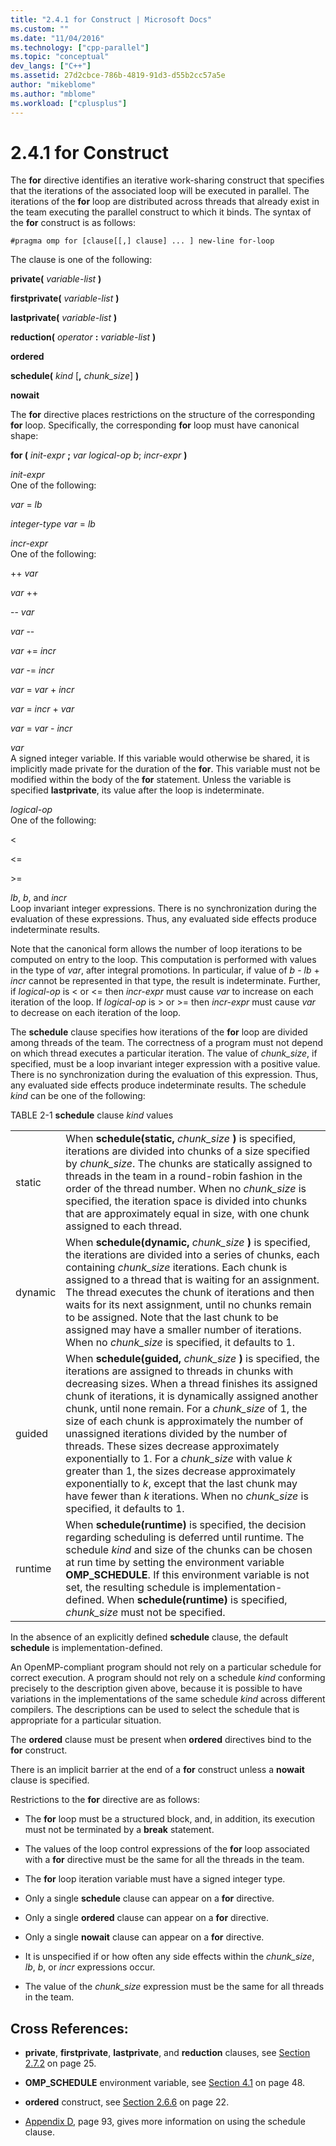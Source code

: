 ```yaml
---
title: "2.4.1 for Construct | Microsoft Docs"
ms.custom: ""
ms.date: "11/04/2016"
ms.technology: ["cpp-parallel"]
ms.topic: "conceptual"
dev_langs: ["C++"]
ms.assetid: 27d2cbce-786b-4819-91d3-d55b2cc57a5e
author: "mikeblome"
ms.author: "mblome"
ms.workload: ["cplusplus"]
---
```

# 2.4.1 for Construct

The **for** directive identifies an iterative work-sharing construct that specifies that the iterations of the associated loop will be executed in parallel. The iterations of the **for** loop are distributed across threads that already exist in the team executing the parallel construct to which it binds. The syntax of the **for** construct is as follows:

```
#pragma omp for [clause[[,] clause] ... ] new-line for-loop
```

The clause is one of the following:

**private(** *variable-list* **)**

**firstprivate(** *variable-list* **)**

**lastprivate(** *variable-list* **)**

**reduction(** *operator* **:** *variable-list* **)**

**ordered**

**schedule(** *kind* [**,** *chunk_size*] **)**

**nowait**

The **for** directive places restrictions on the structure of the corresponding **for** loop. Specifically, the corresponding **for** loop must have canonical shape:

**for (** *init-expr* **;** *var  logical-op  b*; *incr-expr* **)**

*init-expr*<br/>
One of the following:

*var* = *lb*

*integer-type var* = *lb*

*incr-expr*<br/>
One of the following:

++ *var*

*var* ++

-- *var*

*var* --

*var* += *incr*

*var* -= *incr*

*var* = *var* + *incr*

*var* = *incr* + *var*

*var* = *var* - *incr*

*var*<br/>
A signed integer variable. If this variable would otherwise be shared, it is implicitly made private for the duration of the **for**.   This variable must not be modified within the body of the **for** statement. Unless the variable is specified **lastprivate**, its value after the loop is indeterminate.

*logical-op*<br/>
One of the following:

<

\<=

>

\>=

*lb*, *b*, and *incr*<br>
Loop invariant integer expressions. There is no synchronization during the evaluation of these expressions. Thus, any evaluated side effects produce indeterminate results.

Note that the canonical form allows the number of loop iterations to be computed on entry to the loop. This computation is performed with values in the type of *var*, after integral promotions. In particular, if value of *b* - *lb* + *incr* cannot be represented in that type, the result is indeterminate. Further, if *logical-op* is < or \<= then *incr-expr* must cause *var* to increase on each iteration of the loop.   If *logical-op* is > or >= then *incr-expr* must cause *var* to decrease on each iteration of the loop.

The **schedule** clause specifies how iterations of the **for** loop are divided among threads of the team. The correctness of a program must not depend on which thread executes a particular iteration. The value of *chunk_size*, if specified, must be a loop invariant integer expression with a positive value. There is no synchronization during the evaluation of this expression. Thus, any evaluated side effects produce indeterminate results. The schedule *kind* can be one of the following:

TABLE 2-1       **schedule** clause *kind* values

|||
|-|-|
|static|When **schedule(static,** *chunk_size* **)** is specified, iterations are divided into chunks of a size specified by *chunk_size*. The chunks are statically assigned to threads in the team in a round-robin fashion in the order of the thread number. When no *chunk_size* is specified, the iteration space is divided into chunks that are approximately equal in size, with one chunk assigned to each thread.|
|dynamic|When **schedule(dynamic,** *chunk_size* **)** is specified, the iterations are divided into a series of chunks, each containing *chunk_size* iterations. Each chunk is assigned to a thread that is waiting for an assignment. The thread executes the chunk of iterations and then waits for its next assignment, until no chunks remain to be assigned. Note that the last chunk to be assigned may have a smaller number of iterations. When no *chunk_size* is specified, it defaults to 1.|
|guided|When **schedule(guided,** *chunk_size* **)** is specified, the iterations are assigned to threads in chunks with decreasing sizes. When a thread finishes its assigned chunk of iterations, it is dynamically assigned another chunk, until none remain. For a *chunk_size* of 1, the size of each chunk is approximately the number of unassigned iterations divided by the number of threads. These sizes decrease approximately exponentially to 1. For a *chunk_size* with value *k* greater than 1, the sizes decrease approximately exponentially to *k*, except that the last chunk may have fewer than *k* iterations. When no *chunk_size* is specified, it defaults to 1.|
|runtime|When **schedule(runtime)** is specified, the decision regarding scheduling is deferred until runtime. The schedule *kind* and size of the chunks can be chosen at run time by setting the environment variable **OMP_SCHEDULE**. If this environment variable is not set, the resulting schedule is implementation-defined. When  **schedule(runtime)** is specified, *chunk_size* must not be specified.|

In the absence of an explicitly defined **schedule** clause, the default **schedule** is implementation-defined.

An OpenMP-compliant program should not rely on a particular schedule for correct execution. A program should not rely on a schedule *kind* conforming precisely to the description given above, because it is possible to have variations in the implementations of the same schedule *kind* across different compilers. The descriptions can be used to select the schedule that is appropriate for a particular situation.

The **ordered** clause must be present when **ordered** directives bind to the **for** construct.

There is an implicit barrier at the end of a **for** construct unless a **nowait** clause is specified.

Restrictions to the **for** directive are as follows:

- The **for** loop must be a structured block, and, in addition, its execution must not be terminated by a **break** statement.

- The values of the loop control expressions of the **for** loop associated with a **for** directive must be the same for all the threads in the team.

- The **for** loop iteration variable must have a signed integer type.

- Only a single **schedule** clause can appear on a **for** directive.

- Only a single **ordered** clause can appear on a **for** directive.

- Only a single **nowait** clause can appear on a **for** directive.

- It is unspecified if or how often any side effects within the *chunk_size*, *lb*, *b*, or *incr* expressions occur.

- The value of the *chunk_size* expression must be the same for all threads in the team.

## Cross References:

- **private**, **firstprivate**, **lastprivate**, and **reduction** clauses, see [Section 2.7.2](../../parallel/openmp/2-7-2-data-sharing-attribute-clauses.md) on page 25.

- **OMP_SCHEDULE** environment variable, see [Section 4.1](../../parallel/openmp/4-1-omp-schedule.md) on page 48.

- **ordered** construct, see [Section 2.6.6](../../parallel/openmp/2-6-6-ordered-construct.md) on page 22.

- [Appendix D](../../parallel/openmp/d-using-the-schedule-clause.md), page 93, gives more information on using the schedule clause.